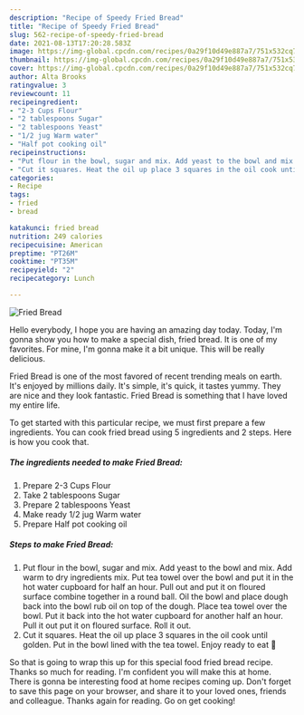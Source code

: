```yaml
---
description: "Recipe of Speedy Fried Bread"
title: "Recipe of Speedy Fried Bread"
slug: 562-recipe-of-speedy-fried-bread
date: 2021-08-13T17:20:28.583Z
image: https://img-global.cpcdn.com/recipes/0a29f10d49e887a7/751x532cq70/fried-bread-recipe-main-photo.jpg
thumbnail: https://img-global.cpcdn.com/recipes/0a29f10d49e887a7/751x532cq70/fried-bread-recipe-main-photo.jpg
cover: https://img-global.cpcdn.com/recipes/0a29f10d49e887a7/751x532cq70/fried-bread-recipe-main-photo.jpg
author: Alta Brooks
ratingvalue: 3
reviewcount: 11
recipeingredient:
- "2-3 Cups Flour"
- "2 tablespoons Sugar"
- "2 tablespoons Yeast"
- "1/2 jug Warm water"
- "Half pot cooking oil"
recipeinstructions:
- "Put flour in the bowl, sugar and mix. Add yeast to the bowl and mix. Add warm to dry ingredients mix. Put tea towel over the bowl and put it in the hot water cupboard for half an hour. Pull out and put it on floured surface combine together in a round ball. Oil the bowl and place dough back into the bowl rub oil on top of the dough. Place tea towel over the bowl. Put it back into the hot water cupboard for another half an hour. Pull it out put it on floured surface. Roll it out."
- "Cut it squares. Heat the oil up place 3 squares in the oil cook until golden. Put in the bowl lined with the tea towel. Enjoy ready to eat 🍞"
categories:
- Recipe
tags:
- fried
- bread

katakunci: fried bread 
nutrition: 249 calories
recipecuisine: American
preptime: "PT26M"
cooktime: "PT35M"
recipeyield: "2"
recipecategory: Lunch

---
```



![Fried Bread](https://img-global.cpcdn.com/recipes/0a29f10d49e887a7/751x532cq70/fried-bread-recipe-main-photo.jpg)

Hello everybody, I hope you are having an amazing day today. Today, I'm gonna show you how to make a special dish, fried bread. It is one of my favorites. For mine, I'm gonna make it a bit unique. This will be really delicious.

Fried Bread is one of the most favored of recent trending meals on earth. It's enjoyed by millions daily. It's simple, it's quick, it tastes yummy. They are nice and they look fantastic. Fried Bread is something that I have loved my entire life.




To get started with this particular recipe, we must first prepare a few ingredients. You can cook fried bread using 5 ingredients and 2 steps. Here is how you cook that.

<!--inarticleads1-->

##### The ingredients needed to make Fried Bread:

1. Prepare 2-3 Cups Flour
1. Take 2 tablespoons Sugar
1. Prepare 2 tablespoons Yeast
1. Make ready 1/2 jug Warm water
1. Prepare Half pot cooking oil




<!--inarticleads2-->

##### Steps to make Fried Bread:

1. Put flour in the bowl, sugar and mix. Add yeast to the bowl and mix. Add warm to dry ingredients mix. Put tea towel over the bowl and put it in the hot water cupboard for half an hour. Pull out and put it on floured surface combine together in a round ball. Oil the bowl and place dough back into the bowl rub oil on top of the dough. Place tea towel over the bowl. Put it back into the hot water cupboard for another half an hour. Pull it out put it on floured surface. Roll it out.
1. Cut it squares. Heat the oil up place 3 squares in the oil cook until golden. Put in the bowl lined with the tea towel. Enjoy ready to eat 🍞




So that is going to wrap this up for this special food fried bread recipe. Thanks so much for reading. I'm confident you will make this at home. There is gonna be interesting food at home recipes coming up. Don't forget to save this page on your browser, and share it to your loved ones, friends and colleague. Thanks again for reading. Go on get cooking!
